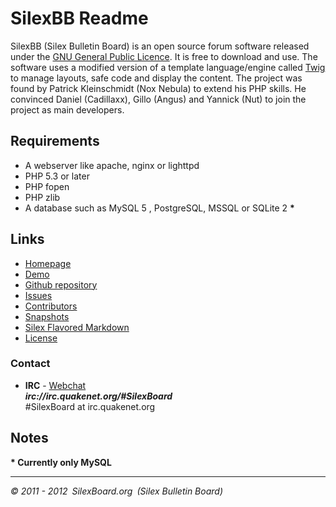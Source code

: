 SilexBB Readme
==============
SilexBB (Silex Bulletin Board) is an open source forum software released under the [GNU General Public Licence](http://www.gnu.org/licenses/gpl-3.0.html). It is free to download and use.
The software uses a modified version of a template language/engine called [Twig](https://github.com/SilexBoard/Template) to manage layouts, safe code and display the content.
The project was found by Patrick Kleinschmidt (Nox Nebula) to extend his PHP skills. He convinced Daniel (Cadillaxx), Gillo (Angus) and Yannick (Nut) to join the project as main developers.

Requirements
------------
* A webserver like apache, nginx or lighttpd
* PHP 5.3 or later
* PHP fopen
* PHP zlib
* A database such as MySQL 5 , PostgreSQL, MSSQL or SQLite 2 __*__


Links
-------
* [Homepage](http://www.silexboard.org/)
* [Demo](http://demo.silexboard.org/)
* [Github repository](https://github.com/SilexBoard/Board)
* [Issues](https://github.com/SilexBoard/Board/issues)
* [Contributors](https://github.com/SilexBoard/Board/blob/master/CONTRIBUTORS.md)
* [Snapshots](https://github.com/SilexBoard/Board/tree/rewrite/Draft/Snapshots)
* [Silex Flavored Markdown](http://demo.silexboard.org/Draft/Silex_Flavored_Markdown.html)
* [License](http://www.gnu.org/licenses/gpl-3.0.html)

### Contact
* __IRC__ - [Webchat](http://webchat.quakenet.org/?channels=SilexBoard)<br>___irc://irc.quakenet.org/#SilexBoard___<br>#SilexBoard at irc.quakenet.org

Notes
-----
__* Currently only MySQL__

-----

_© 2011 - 2012 SilexBoard.org (Silex Bulletin Board)_